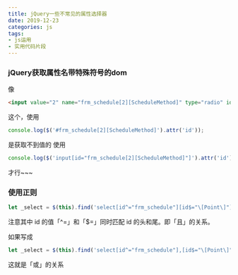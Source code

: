 ```yaml
---
title: jQuery一些不常见的属性选择器
date: 2019-12-23
categories: js
tags: 
- js运用
- 实用代码片段
---
```


### jQuery获取属性名带特殊符号的dom

像
```html
<input value="2" name="frm_schedule[2][ScheduleMethod]" type="radio" id="frm_schedule[2][ScheduleMethod]">
```
这个，使用
```js
console.log($('#frm_schedule[2][ScheduleMethod]').attr('id'));
```
是获取不到值的
使用
```js
console.log($('input[id="frm_schedule[2][ScheduleMethod]"]').attr('id'));
```
才行~~~

### 使用正则

```js
let _select = $(this).find('select[id^="frm_schedule"][id$="\[Point\]"]');
```

注意其中 id 的值「^=」和「$=」同时匹配 id 的头和尾。即「且」的关系。

如果写成

```js
let _select = $(this).find('select[id^="frm_schedule"],[id$="\[Point\]"]');
```

这就是「或」的关系